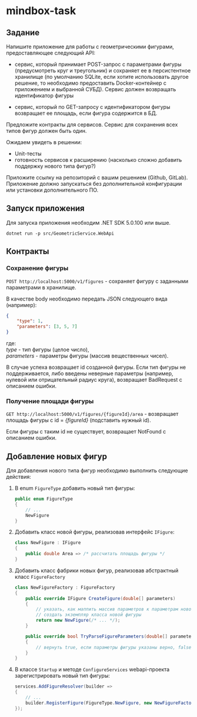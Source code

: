 # mindbox-task

## Задание

Напишите приложение для работы с геометрическими фигурами, предоставляющее следующий API:

- сервис, который принимает POST-запрос с параметрами фигуры (предусмотреть круг и треугольник) и сохраняет ее в персистентное хранилище (по умолчанию SQLite, если хотите использовать другое решение, то необходимо предоставить Docker-контейнер с приложением и выбранной СУБД).
Сервис должен возвращать идентификатор фигуры

- сервис, который по GET-запросу с идентификатором фигуры возвращает ее площадь, если фигура содержится в БД.

Предложите контракты для сервисов. Сервис для сохранения всех типов фигур должен быть один.

Ожидаем увидеть в решении:

- Unit-тесты
- готовность сервисов к расширению (насколько сложно добавить поддержку нового типа фигур?)

Приложите ссылку на репозиторий с вашим решением (Github, GitLab). Приложение должно запускаться без дополнительной конфигурации или установки дополнительного ПО.

## Запуск приложения

Для запуска приложения необходим .NET SDK 5.0.100 или выше.

```shell
dotnet run -p src/GeometricService.WebApi
```

## Контракты

### Сохранение фигуры

`POST http://localhost:5000/v1/figures` - сохраняет фигуру с заданными параметрами в хранилище.

В качестве body необходимо передать JSON следующего вида (например):

```json
{
    "type": 1,
    "parameters": [3, 5, 7]
}
```

где:  
*type* - тип фигуры (целое число),  
*parameters* - параметры фигуры (массив вещественных чисел).

В случае успеха возвращает id созданной фигуры. Если тип фигуры не поддерживается, либо введены неверные параметры (например, нулевой или отрицательный радиус круга), возвращает BadRequest с описанием ошибки.

### Получение площади фигуры

`GET http://localhost:5000/v1/figures/{figureId}/area` - возвращает площадь фигуры с id = *{figureId}* (подставить нужный id).

Если фигуры с таким id не существует, возвращает NotFound с описанием ошибки.

## Добавление новых фигур

Для добавления нового типа фигур необходимо выполнить следующие действия:

1. В enum `FigureType` добавить новый тип фигуры:

    ```csharp
    public enum FigureType
    {
        // ...
        NewFigure
    }
    ```

1. Добавить класс новой фигуры, реализовав интерфейс `IFigure`:

    ```csharp
    class NewFigure : IFigure
    {
        public double Area => /* рассчитать площадь фигуры */
    }
    ```

1. Добавить класс фабрики новых фигур, реализовав абстрактный класс `FigureFactory`

    ```csharp
    class NewFigureFactory : FigureFactory
    {
        public override IFigure CreateFigure(double[] parameters)
        {
            // указать, как маппить массив параметров к параметрам новой фигуры
            // создать экземпляр класса новой фигуры
            return new NewFigure(/* ... */);
        }

        public override bool TryParseFigureParameters(double[] parameters, out string errorMessage)
        {
            // вернуть true, если параметры фигуры указаны верно, false - если неверно
        }
    }
    ```

1. В классе `Startup` и методе `ConfigureServices` webapi-проекта зарегистрировать новый тип фигуры:

    ```csharp
    services.AddFigureResolver(builder =>
    {
        // ...
        builder.RegisterFigure(FigureType.NewFigure, new NewFigureFactory());
    });
    ```
